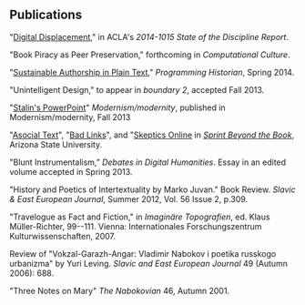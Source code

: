## Publications

"[Digital Displacement](http://stateofthediscipline.acla.org/entry/digital-displacement)," in ACLA's *2014-1015 State of the Discipline Report*.

"Book Piracy as Peer Preservation," forthcoming in *Computational Culture*.  

"[Sustainable Authorship in Plain Text](http://programminghistorian.org/lessons/sustainable-authorship-in-plain-text-using-pandoc-and-markdown)," *Programming Historian*, Spring 2014.  

"Unintelligent Design," to appear in *boundary 2*, accepted Fall 2013.  

"[Stalin's PowerPoint](http://academiccommons.columbia.edu/catalog/ac:175158)" *Modernism/modernity*, published in Modernism/modernity, Fall 2013   

"[Asocial Text](http://web.archive.org/web/20141005021553/http://sprintbeyondthebook.com/2014/02/asocial-text/)", "[Bad Links](http://web.archive.org/web/20141005021655/http://sprintbeyondthebook.com/2014/02/bad-links/)", and "[Skeptics Online](http://web.archive.org/web/20141005021417/http://sprintbeyondthebook.com/2014/02/skeptics-online/) in *[Sprint Beyond the Book](http://sprintbeyondthebook.com/)*, Arizona State University.

"Blunt Instrumentalism,” *Debates in Digital Humanities*. Essay in an edited volume accepted in Spring 2013.  

"History and Poetics of Intertextuality by Marko Juvan." Book Review. *Slavic & East European Journal*, Summer 2012, Vol. 56 Issue 2, p.309.  

"Travelogue as Fact and Fiction," in *Imaginäre Topografien*, ed. Klaus Müller-Richter, 99--111. Vienna: Internationales Forschungszentrum Kulturwissenschaften, 2007.  

Review of "Vokzal-Garazh-Angar: Vladimir Nabokov i poetika russkogo urbanizma" by Yuri Leving. *Slavic and East European Journal* 49 (Autumn 2006): 688.  

"Three Notes on Mary" *The Nabokovian* 46, Autumn 2001.  


